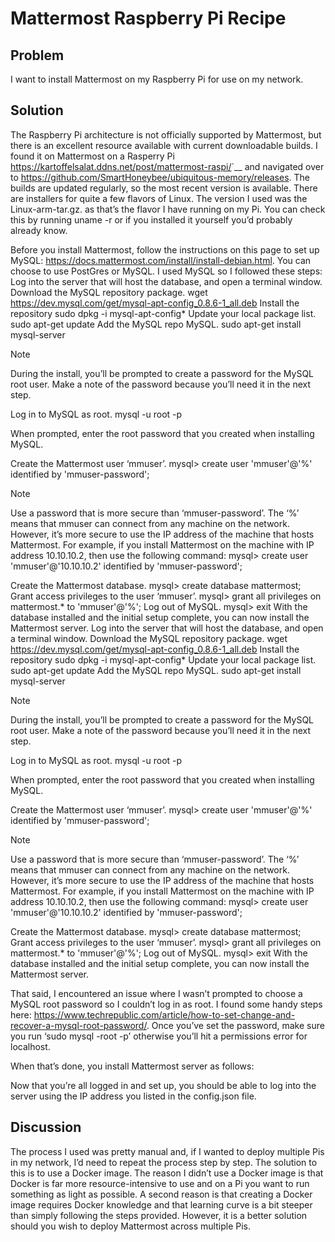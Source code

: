 # Mattermost Raspberry Pi Recipe

## Problem

I want to install Mattermost on my Raspberry Pi for use on my network. 

## Solution

The Raspberry Pi architecture is not officially supported by Mattermost, but there is an excellent resource available with current downloadable builds. I found it on Mattermost on a Rasperry Pi <https://kartoffelsalat.ddns.net/post/mattermost-raspi/>`__ and navigated over to https://github.com/SmartHoneybee/ubiquitous-memory/releases. The builds are updated regularly, so the most recent version is available. There are installers for quite a few flavors of Linux. The version I used was the Linux-arm-tar.gz. as that’s the flavor I have running on my Pi. You can check this by running uname -r or if you installed it yourself you’d probably already know. 

Before you install Mattermost, follow the instructions on this page to set up MySQL: https://docs.mattermost.com/install/install-debian.html. You can choose to use PostGres or MySQL. I used MySQL so I followed these steps: 
Log into the server that will host the database, and open a terminal window.
Download the MySQL repository package.
wget https://dev.mysql.com/get/mysql-apt-config_0.8.6-1_all.deb
Install the repository
sudo dpkg -i mysql-apt-config*
Update your local package list.
sudo apt-get update
Add the MySQL repo MySQL.
sudo apt-get install mysql-server

Note

During the install, you’ll be prompted to create a password for the MySQL root user. Make a note of the password because you’ll need it in the next step.

Log in to MySQL as root.
mysql -u root -p

When prompted, enter the root password that you created when installing MySQL.

Create the Mattermost user ‘mmuser’.
mysql> create user 'mmuser'@'%' identified by 'mmuser-password';

Note

Use a password that is more secure than ‘mmuser-password’.
The ‘%’ means that mmuser can connect from any machine on the network. However, it’s more secure to use the IP address of the machine that hosts Mattermost. For example, if you install Mattermost on the machine with IP address 10.10.10.2, then use the following command:
mysql> create user 'mmuser'@'10.10.10.2' identified by 'mmuser-password';

Create the Mattermost database.
mysql> create database mattermost;
Grant access privileges to the user ‘mmuser’.
mysql> grant all privileges on mattermost.* to 'mmuser'@'%';
Log out of MySQL.
mysql> exit
With the database installed and the initial setup complete, you can now install the Mattermost server. Log into the server that will host the database, and open a terminal window.
Download the MySQL repository package.
wget https://dev.mysql.com/get/mysql-apt-config_0.8.6-1_all.deb
Install the repository
sudo dpkg -i mysql-apt-config*
Update your local package list.
sudo apt-get update
Add the MySQL repo MySQL.
sudo apt-get install mysql-server

Note

During the install, you’ll be prompted to create a password for the MySQL root user. Make a note of the password because you’ll need it in the next step.

Log in to MySQL as root.
mysql -u root -p

When prompted, enter the root password that you created when installing MySQL.

Create the Mattermost user ‘mmuser’.
mysql> create user 'mmuser'@'%' identified by 'mmuser-password';

Note

Use a password that is more secure than ‘mmuser-password’.
The ‘%’ means that mmuser can connect from any machine on the network. However, it’s more secure to use the IP address of the machine that hosts Mattermost. For example, if you install Mattermost on the machine with IP address 10.10.10.2, then use the following command:
mysql> create user 'mmuser'@'10.10.10.2' identified by 'mmuser-password';

Create the Mattermost database.
mysql> create database mattermost;
Grant access privileges to the user ‘mmuser’.
mysql> grant all privileges on mattermost.* to 'mmuser'@'%';
Log out of MySQL.
mysql> exit
With the database installed and the initial setup complete, you can now install the Mattermost server. 


That said, I encountered an issue where I wasn’t prompted to choose a MySQL root password so I couldn’t log in as root. I found some handy steps here: https://www.techrepublic.com/article/how-to-set-change-and-recover-a-mysql-root-password/. Once you’ve set the password, make sure you run ‘sudo mysql -root -p’ otherwise you’ll hit a permissions error for localhost.

When that’s done, you install Mattermost server as follows: 
<steps>

Now that you’re all logged in and set up, you should be able to log into the server using the IP address you listed in the config.json file.
  
## Discussion

The process I used was pretty manual and, if I wanted to deploy multiple Pis in my network, I’d need to repeat the process step by step. The solution to this is to use a Docker image. The reason I didn’t use a Docker image is that Docker is far more resource-intensive to use and on a Pi you want to run something as light as possible. A second reason is that creating a Docker image requires Docker knowledge and that learning curve is a bit steeper than simply following the steps provided. 
However, it is a better solution should you wish to deploy Mattermost across multiple Pis. 

  
